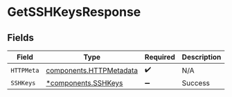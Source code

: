 # GetSSHKeysResponse


## Fields

| Field                                                              | Type                                                               | Required                                                           | Description                                                        |
| ------------------------------------------------------------------ | ------------------------------------------------------------------ | ------------------------------------------------------------------ | ------------------------------------------------------------------ |
| `HTTPMeta`                                                         | [components.HTTPMetadata](../../models/components/httpmetadata.md) | :heavy_check_mark:                                                 | N/A                                                                |
| `SSHKeys`                                                          | [*components.SSHKeys](../../models/components/sshkeys.md)          | :heavy_minus_sign:                                                 | Success                                                            |